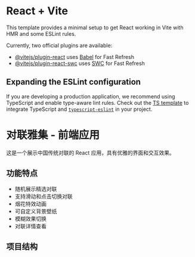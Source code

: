 # React + Vite

This template provides a minimal setup to get React working in Vite with HMR and some ESLint rules.

Currently, two official plugins are available:

- [@vitejs/plugin-react](https://github.com/vitejs/vite-plugin-react/blob/main/packages/plugin-react/README.md) uses [Babel](https://babeljs.io/) for Fast Refresh
- [@vitejs/plugin-react-swc](https://github.com/vitejs/vite-plugin-react-swc) uses [SWC](https://swc.rs/) for Fast Refresh

## Expanding the ESLint configuration

If you are developing a production application, we recommend using TypeScript and enable type-aware lint rules. Check out the [TS template](https://github.com/vitejs/vite/tree/main/packages/create-vite/template-react-ts) to integrate TypeScript and [`typescript-eslint`](https://typescript-eslint.io) in your project.

# 对联雅集 - 前端应用

这是一个展示中国传统对联的 React 应用，具有优雅的界面和交互效果。

## 功能特点

- 随机展示精选对联
- 支持滑动和点击切换对联
- 烟花特效动画
- 可自定义背景壁纸
- 模糊效果切换
- 对联详情查看

## 项目结构
